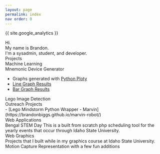 ```yaml
---
layout: page
permalink: index
nav order: 0
---
```

{{ site.google_analytics }}

<div id="home-page">
    Hi. <br>My name is Brandon. <br>I'm a sysadmin, student, and developer.
</div>

<div id="projects-head">
    Projects
</div>

<div class="project">
<div id="project-header">
    Machine Learning
</div>
<div id="project-body">
    Mnemonic Device Generator
<ul>
<li>Graphs generated with <a href="https://plot.ly/python/">Python Ploty</a></li>
<li><a href="/project-files/graphs/basic-line.html">Line Graph Results</a></li>
<li><a href="/project-files/graphs/likert-categorised.html">Bar Graph Results</a></li>
</ul>
   Lego Image Detection
</div>
</div>

<div class="project">
<div id="project-header">
    Outreach Projects
</div>
<div id="project-body">
    - [Lego Mindstorm Python Wrapper - Marvin](https://brandonbiggs.github.io/marvin-robot/)
</div>
</div>

<div class="project">
<div id="project-header">
    Web Applications
</div>
<div id="project-body">
Bengal STEM Day
    This is a built from scratch php scheduling tool for the yearly events that occur through Idaho State University.
</div>
</div>

<div class="project">
<div id="project-header">
    Web Graphics
</div>
<div id="project-body">
    Projects that I built while in my graphics course at Idaho State University.
    Motion Capture Representation with a few fun additions
</div>
</div>